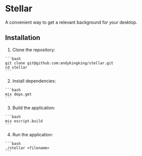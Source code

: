 # Stellar

A convenient way to get a relevant background for your desktop.

## Installation

  1. Clone the repository:

    ```bash
    git clone git@github.com:andykingking/stellar.git
    cd stellar
    ```

  2. Install dependencies:

    ```bash
    mix deps.get
    ```

  3. Build the application:

    ```bash
    mix escript.build
    ```

  4. Run the application:

    ```bash
    ./stellar <filename>
    ```
